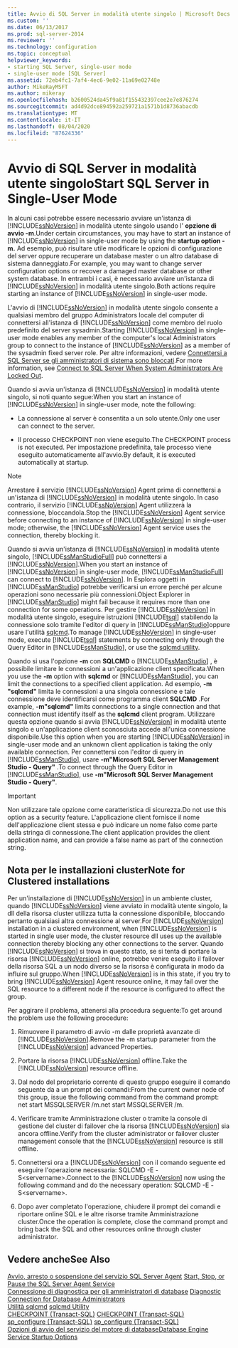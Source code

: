 ```yaml
---
title: Avvio di SQL Server in modalità utente singolo | Microsoft Docs
ms.custom: ''
ms.date: 06/13/2017
ms.prod: sql-server-2014
ms.reviewer: ''
ms.technology: configuration
ms.topic: conceptual
helpviewer_keywords:
- starting SQL Server, single-user mode
- single-user mode [SQL Server]
ms.assetid: 72eb4fc1-7af4-4ec6-9e02-11a69e02748e
author: MikeRayMSFT
ms.author: mikeray
ms.openlocfilehash: b2600524da45f9a81f155432397cee2e7e876274
ms.sourcegitcommit: ad4d92dce894592a259721a1571b1d8736abacdb
ms.translationtype: MT
ms.contentlocale: it-IT
ms.lasthandoff: 08/04/2020
ms.locfileid: "87624336"
---
```

# <a name="start-sql-server-in-single-user-mode"></a><span data-ttu-id="fb19c-102">Avvio di SQL Server in modalità utente singolo</span><span class="sxs-lookup"><span data-stu-id="fb19c-102">Start SQL Server in Single-User Mode</span></span>
  <span data-ttu-id="fb19c-103">In alcuni casi potrebbe essere necessario avviare un'istanza di [!INCLUDE[ssNoVersion](../../includes/ssnoversion-md.md)] in modalità utente singolo usando l' **opzione di avvio -m**.</span><span class="sxs-lookup"><span data-stu-id="fb19c-103">Under certain circumstances, you may have to start an instance of [!INCLUDE[ssNoVersion](../../includes/ssnoversion-md.md)] in single-user mode by using the **startup option -m.**</span></span> <span data-ttu-id="fb19c-104">Ad esempio, può risultare utile modificare le opzioni di configurazione del server oppure recuperare un database master o un altro database di sistema danneggiato.</span><span class="sxs-lookup"><span data-stu-id="fb19c-104">For example, you may want to change server configuration options or recover a damaged master database or other system database.</span></span> <span data-ttu-id="fb19c-105">In entrambi i casi, è necessario avviare un'istanza di [!INCLUDE[ssNoVersion](../../includes/ssnoversion-md.md)] in modalità utente singolo.</span><span class="sxs-lookup"><span data-stu-id="fb19c-105">Both actions require starting an instance of [!INCLUDE[ssNoVersion](../../includes/ssnoversion-md.md)] in single-user mode.</span></span>  
  
 <span data-ttu-id="fb19c-106">L'avvio di [!INCLUDE[ssNoVersion](../../includes/ssnoversion-md.md)] in modalità utente singolo consente a qualsiasi membro del gruppo Administrators locale del computer di connettersi all'istanza di [!INCLUDE[ssNoVersion](../../includes/ssnoversion-md.md)] come membro del ruolo predefinito del server sysadmin.</span><span class="sxs-lookup"><span data-stu-id="fb19c-106">Starting [!INCLUDE[ssNoVersion](../../includes/ssnoversion-md.md)] in single-user mode enables any member of the computer's local Administrators group to connect to the instance of [!INCLUDE[ssNoVersion](../../includes/ssnoversion-md.md)] as a member of the sysadmin fixed server role.</span></span> <span data-ttu-id="fb19c-107">Per altre informazioni, vedere [Connettersi a SQL Server se gli amministratori di sistema sono bloccati](connect-to-sql-server-when-system-administrators-are-locked-out.md).</span><span class="sxs-lookup"><span data-stu-id="fb19c-107">For more information, see [Connect to SQL Server When System Administrators Are Locked Out](connect-to-sql-server-when-system-administrators-are-locked-out.md).</span></span>  
  
 <span data-ttu-id="fb19c-108">Quando si avvia un'istanza di [!INCLUDE[ssNoVersion](../../includes/ssnoversion-md.md)] in modalità utente singolo, si noti quanto segue:</span><span class="sxs-lookup"><span data-stu-id="fb19c-108">When you start an instance of [!INCLUDE[ssNoVersion](../../includes/ssnoversion-md.md)] in single-user mode, note the following:</span></span>  
  
-   <span data-ttu-id="fb19c-109">La connessione al server è consentita a un solo utente.</span><span class="sxs-lookup"><span data-stu-id="fb19c-109">Only one user can connect to the server.</span></span>  
  
-   <span data-ttu-id="fb19c-110">Il processo CHECKPOINT non viene eseguito.</span><span class="sxs-lookup"><span data-stu-id="fb19c-110">The CHECKPOINT process is not executed.</span></span> <span data-ttu-id="fb19c-111">Per impostazione predefinita, tale processo viene eseguito automaticamente all'avvio.</span><span class="sxs-lookup"><span data-stu-id="fb19c-111">By default, it is executed automatically at startup.</span></span>  
  
> [!NOTE]  
>  <span data-ttu-id="fb19c-112">Arrestare il servizio [!INCLUDE[ssNoVersion](../../includes/ssnoversion-md.md)] Agent prima di connettersi a un'istanza di [!INCLUDE[ssNoVersion](../../includes/ssnoversion-md.md)] in modalità utente singolo. In caso contrario, il servizio [!INCLUDE[ssNoVersion](../../includes/ssnoversion-md.md)] Agent utilizzerà la connessione, bloccandola.</span><span class="sxs-lookup"><span data-stu-id="fb19c-112">Stop the [!INCLUDE[ssNoVersion](../../includes/ssnoversion-md.md)] Agent service before connecting to an instance of [!INCLUDE[ssNoVersion](../../includes/ssnoversion-md.md)] in single-user mode; otherwise, the [!INCLUDE[ssNoVersion](../../includes/ssnoversion-md.md)] Agent service uses the connection, thereby blocking it.</span></span>  
  
 <span data-ttu-id="fb19c-113">Quando si avvia un'istanza di [!INCLUDE[ssNoVersion](../../includes/ssnoversion-md.md)] in modalità utente singolo, [!INCLUDE[ssManStudioFull](../../includes/ssmanstudiofull-md.md)] può connettersi a [!INCLUDE[ssNoVersion](../../includes/ssnoversion-md.md)].</span><span class="sxs-lookup"><span data-stu-id="fb19c-113">When you start an instance of [!INCLUDE[ssNoVersion](../../includes/ssnoversion-md.md)] in single-user mode, [!INCLUDE[ssManStudioFull](../../includes/ssmanstudiofull-md.md)] can connect to [!INCLUDE[ssNoVersion](../../includes/ssnoversion-md.md)].</span></span> <span data-ttu-id="fb19c-114">In Esplora oggetti in [!INCLUDE[ssManStudio](../../includes/ssmanstudio-md.md)] potrebbe verificarsi un errore perché per alcune operazioni sono necessarie più connessioni.</span><span class="sxs-lookup"><span data-stu-id="fb19c-114">Object Explorer in [!INCLUDE[ssManStudio](../../includes/ssmanstudio-md.md)] might fail because it requires more than one connection for some operations.</span></span> <span data-ttu-id="fb19c-115">Per gestire [!INCLUDE[ssNoVersion](../../includes/ssnoversion-md.md)] in modalità utente singolo, eseguire istruzioni [!INCLUDE[tsql](../../includes/tsql-md.md)] stabilendo la connessione solo tramite l'editor di query in [!INCLUDE[ssManStudio](../../includes/ssmanstudio-md.md)]oppure usare l'utilità [sqlcmd](../../tools/sqlcmd-utility.md).</span><span class="sxs-lookup"><span data-stu-id="fb19c-115">To manage [!INCLUDE[ssNoVersion](../../includes/ssnoversion-md.md)] in single-user mode, execute [!INCLUDE[tsql](../../includes/tsql-md.md)] statements by connecting only through the Query Editor in [!INCLUDE[ssManStudio](../../includes/ssmanstudio-md.md)], or use the [sqlcmd utility](../../tools/sqlcmd-utility.md).</span></span>  
  
 <span data-ttu-id="fb19c-116">Quando si usa l'opzione **-m** con **SQLCMD** o [!INCLUDE[ssManStudio](../../includes/ssmanstudio-md.md)] , è possibile limitare le connessioni a un'applicazione client specificata.</span><span class="sxs-lookup"><span data-stu-id="fb19c-116">When you use the **-m** option with **sqlcmd** or [!INCLUDE[ssManStudio](../../includes/ssmanstudio-md.md)], you can limit the connections to a specified client application.</span></span> <span data-ttu-id="fb19c-117">Ad esempio, **-m "sqlcmd"** limita le connessioni a una singola connessione e tale connessione deve identificarsi come programma client **SQLCMD** .</span><span class="sxs-lookup"><span data-stu-id="fb19c-117">For example, **-m"sqlcmd"** limits connections to a single connection and that connection must identify itself as the **sqlcmd** client program.</span></span> <span data-ttu-id="fb19c-118">Utilizzare questa opzione quando si avvia [!INCLUDE[ssNoVersion](../../includes/ssnoversion-md.md)] in modalità utente singolo e un'applicazione client sconosciuta accede all'unica connessione disponibile.</span><span class="sxs-lookup"><span data-stu-id="fb19c-118">Use this option when you are starting [!INCLUDE[ssNoVersion](../../includes/ssnoversion-md.md)] in single-user mode and an unknown client application is taking the only available connection.</span></span> <span data-ttu-id="fb19c-119">Per connettersi con l'editor di query in [!INCLUDE[ssManStudio](../../includes/ssmanstudio-md.md)], usare **-m"Microsoft SQL Server Management Studio - Query"** .</span><span class="sxs-lookup"><span data-stu-id="fb19c-119">To connect through the Query Editor in [!INCLUDE[ssManStudio](../../includes/ssmanstudio-md.md)], use **-m"Microsoft SQL Server Management Studio - Query"**.</span></span>  
  
> [!IMPORTANT]  
>  <span data-ttu-id="fb19c-120">Non utilizzare tale opzione come caratteristica di sicurezza.</span><span class="sxs-lookup"><span data-stu-id="fb19c-120">Do not use this option as a security feature.</span></span> <span data-ttu-id="fb19c-121">L'applicazione client fornisce il nome dell'applicazione client stessa e può indicare un nome falso come parte della stringa di connessione.</span><span class="sxs-lookup"><span data-stu-id="fb19c-121">The client application provides the client application name, and can provide a false name as part of the connection string.</span></span>  
  
## <a name="note-for-clustered-installations"></a><span data-ttu-id="fb19c-122">Nota per le installazioni cluster</span><span class="sxs-lookup"><span data-stu-id="fb19c-122">Note for Clustered installations</span></span>  
 <span data-ttu-id="fb19c-123">Per un'installazione di [!INCLUDE[ssNoVersion](../../includes/ssnoversion-md.md)] in un ambiente cluster, quando [!INCLUDE[ssNoVersion](../../includes/ssnoversion-md.md)] viene avviato in modalità utente singolo, la dll della risorsa cluster utilizza tutta la connessione disponibile, bloccando pertanto qualsiasi altra connessione al server.</span><span class="sxs-lookup"><span data-stu-id="fb19c-123">For [!INCLUDE[ssNoVersion](../../includes/ssnoversion-md.md)] installation in a clustered environment, when [!INCLUDE[ssNoVersion](../../includes/ssnoversion-md.md)] is started in single user mode, the cluster resource dll uses up the available connection thereby blocking any other connections to the server.</span></span> <span data-ttu-id="fb19c-124">Quando [!INCLUDE[ssNoVersion](../../includes/ssnoversion-md.md)] si trova in questo stato, se si tenta di portare la risorsa [!INCLUDE[ssNoVersion](../../includes/ssnoversion-md.md)] online, potrebbe venire eseguito il failover della risorsa SQL a un nodo diverso se la risorsa è configurata in modo da influire sul gruppo.</span><span class="sxs-lookup"><span data-stu-id="fb19c-124">When [!INCLUDE[ssNoVersion](../../includes/ssnoversion-md.md)] is in this state, if you try to bring [!INCLUDE[ssNoVersion](../../includes/ssnoversion-md.md)] Agent resource online, it may fail over the SQL resource to a different node if the resource is configured to affect the group.</span></span>  
  
 <span data-ttu-id="fb19c-125">Per aggirare il problema, attenersi alla procedura seguente:</span><span class="sxs-lookup"><span data-stu-id="fb19c-125">To get around the problem use the following procedure:</span></span>  
  
1.  <span data-ttu-id="fb19c-126">Rimuovere il parametro di avvio -m dalle proprietà avanzate di [!INCLUDE[ssNoVersion](../../includes/ssnoversion-md.md)].</span><span class="sxs-lookup"><span data-stu-id="fb19c-126">Remove the -m startup parameter from the [!INCLUDE[ssNoVersion](../../includes/ssnoversion-md.md)] advanced Properties.</span></span>  
  
2.  <span data-ttu-id="fb19c-127">Portare la risorsa [!INCLUDE[ssNoVersion](../../includes/ssnoversion-md.md)] offline.</span><span class="sxs-lookup"><span data-stu-id="fb19c-127">Take the [!INCLUDE[ssNoVersion](../../includes/ssnoversion-md.md)] resource offline.</span></span>  
  
3.  <span data-ttu-id="fb19c-128">Dal nodo del proprietario corrente di questo gruppo eseguire il comando seguente da a un prompt dei comandi:</span><span class="sxs-lookup"><span data-stu-id="fb19c-128">From the current owner node of this group, issue the following command from the command prompt:</span></span>  
    <span data-ttu-id="fb19c-129">net start MSSQLSERVER /m.</span><span class="sxs-lookup"><span data-stu-id="fb19c-129">net start MSSQLSERVER /m.</span></span>  
  
4.  <span data-ttu-id="fb19c-130">Verificare tramite Amministrazione cluster o tramite la console di gestione del cluster di failover che la risorsa [!INCLUDE[ssNoVersion](../../includes/ssnoversion-md.md)] sia ancora offline.</span><span class="sxs-lookup"><span data-stu-id="fb19c-130">Verify from the cluster administrator or failover cluster management console that the [!INCLUDE[ssNoVersion](../../includes/ssnoversion-md.md)] resource is still offline.</span></span>  
  
5.  <span data-ttu-id="fb19c-131">Connettersi ora a [!INCLUDE[ssNoVersion](../../includes/ssnoversion-md.md)] con il comando seguente ed eseguire l'operazione necessaria: SQLCMD -E -S\<servername>.</span><span class="sxs-lookup"><span data-stu-id="fb19c-131">Connect to the [!INCLUDE[ssNoVersion](../../includes/ssnoversion-md.md)] now using the following command and do the necessary operation: SQLCMD -E -S\<servername>.</span></span>  
  
6.  <span data-ttu-id="fb19c-132">Dopo aver completato l'operazione, chiudere il prompt dei comandi e riportare online SQL e le altre risorse tramite Amministrazione cluster.</span><span class="sxs-lookup"><span data-stu-id="fb19c-132">Once the operation is complete, close the command prompt and bring back the SQL and other resources online through cluster administrator.</span></span>  
  
## <a name="see-also"></a><span data-ttu-id="fb19c-133">Vedere anche</span><span class="sxs-lookup"><span data-stu-id="fb19c-133">See Also</span></span>  
 <span data-ttu-id="fb19c-134">[Avvio, arresto o sospensione del servizio SQL Server Agent](../../ssms/agent/start-stop-or-pause-the-sql-server-agent-service.md) </span><span class="sxs-lookup"><span data-stu-id="fb19c-134">[Start, Stop, or Pause the SQL Server Agent Service](../../ssms/agent/start-stop-or-pause-the-sql-server-agent-service.md) </span></span>  
 <span data-ttu-id="fb19c-135">[Connessione di diagnostica per gli amministratori di database](diagnostic-connection-for-database-administrators.md) </span><span class="sxs-lookup"><span data-stu-id="fb19c-135">[Diagnostic Connection for Database Administrators](diagnostic-connection-for-database-administrators.md) </span></span>  
 <span data-ttu-id="fb19c-136">[Utilità sqlcmd](../../tools/sqlcmd-utility.md) </span><span class="sxs-lookup"><span data-stu-id="fb19c-136">[sqlcmd Utility](../../tools/sqlcmd-utility.md) </span></span>  
 <span data-ttu-id="fb19c-137">[CHECKPOINT &#40;Transact-SQL&#41;](/sql/t-sql/language-elements/checkpoint-transact-sql) </span><span class="sxs-lookup"><span data-stu-id="fb19c-137">[CHECKPOINT &#40;Transact-SQL&#41;](/sql/t-sql/language-elements/checkpoint-transact-sql) </span></span>  
 <span data-ttu-id="fb19c-138">[sp_configure &#40;Transact-SQL&#41;](/sql/relational-databases/system-stored-procedures/sp-configure-transact-sql) </span><span class="sxs-lookup"><span data-stu-id="fb19c-138">[sp_configure &#40;Transact-SQL&#41;](/sql/relational-databases/system-stored-procedures/sp-configure-transact-sql) </span></span>  
 [<span data-ttu-id="fb19c-139">Opzioni di avvio del servizio del motore di database</span><span class="sxs-lookup"><span data-stu-id="fb19c-139">Database Engine Service Startup Options</span></span>](database-engine-service-startup-options.md)  
  
  
